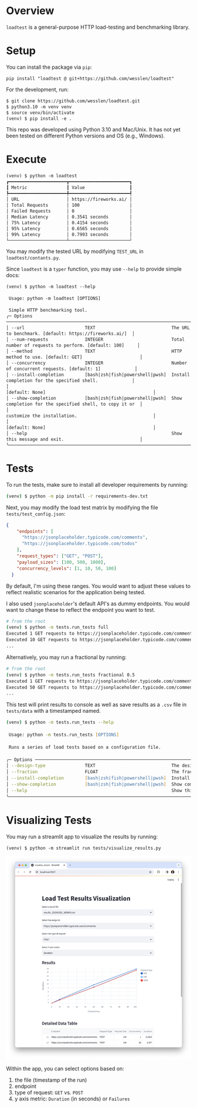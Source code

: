 # Overview

`loadtest` is a general-purpose HTTP load-testing and benchmarking library.

# Setup

You can install the package via `pip`:

```
pip install "loadtest @ git+https://github.com/wesslen/loadtest"
```

For the development, run:

```
$ git clone https://github.com/wesslen/loadtest.git
$ python3.10 -m venv venv
$ source venv/bin/activate
(venv) $ pip install -e .
```

This repo was developed using Python 3.10 and Mac/Unix. It has not yet been tested on different Python versions and OS (e.g., Windows).

# Execute

```
(venv) $ python -m loadtest
┏━━━━━━━━━━━━━━━━━━━━━━┳━━━━━━━━━━━━━━━━━━━━━━━┓
┃ Metric               ┃ Value                 ┃
┡━━━━━━━━━━━━━━━━━━━━━━╇━━━━━━━━━━━━━━━━━━━━━━━┩
│ URL                  │ https://fireworks.ai/ │
│ Total Requests       │ 100                   │
│ Failed Requests      │ 0                     │
│ Median Latency       │ 0.3541 seconds        │
│ 75% Latency          │ 0.4154 seconds        │
│ 95% Latency          │ 0.6565 seconds        │
│ 99% Latency          │ 0.7993 seconds        │
└──────────────────────┴───────────────────────┘
```

You may modify the tested URL by modifying `TEST_URL` in `loadtest/contants.py`.

Since `loadtest` is a `typer` function, you may use `--help` to provide simple docs:

```
(venv) $ python -m loadtest --help
                                                                                                            
 Usage: python -m loadtest [OPTIONS]                                                                                    
                                                                                                            
 Simple HTTP benchmarking tool.                                                                                         
╭─ Options ────────────────────────────────────────────────────────────────────────────────────────────────────────────╮
│ --url                       TEXT                             The URL to benchmark. [default: https://fireworks.ai/]  │
│ --num-requests              INTEGER                          Total number of requests to perform. [default: 100]     │
│ --method                    TEXT                             HTTP method to use. [default: GET]                      │
│ --concurrency               INTEGER                          Number of concurrent requests. [default: 1]             │
│ --install-completion        [bash|zsh|fish|powershell|pwsh]  Install completion for the specified shell.             │
│                                                              [default: None]                                         │
│ --show-completion           [bash|zsh|fish|powershell|pwsh]  Show completion for the specified shell, to copy it or  │
│                                                              customize the installation.                             │
│                                                              [default: None]                                         │
│ --help                                                       Show this message and exit.                             │
╰──────────────────────────────────────────────────────────────────────────────────────────────────────────────────────╯
```

# Tests

To run the tests, make sure to install all developer requirements by running:

```zsh
(venv) $ python -m pip install -r requirements-dev.txt
```

Next, you may modify the load test matrix by modifying the file `tests/test_config.json`:

```json
{
    "endpoints": [
      "https://jsonplaceholder.typicode.com/comments",
      "https://jsonplaceholder.typicode.com/todos"
    ],
    "request_types": ["GET", "POST"],
    "payload_sizes": [100, 500, 1000],  
    "concurrency_levels": [1, 10, 50, 100]
  }
```

By default, I'm using these ranges. You would want to adjust these values to reflect realistic scenarios for the application being tested.

I also used `jsonplaceholder`'s default API's as dummy endpoints. You would want to change these to reflect the endpoint you want to test.

```zsh
# from the root
(venv) $ python -m tests.run_tests full
Executed 1 GET requests to https://jsonplaceholder.typicode.com/comments with payload size 100 bytes in 0.23 seconds.
Executed 10 GET requests to https://jsonplaceholder.typicode.com/comments with payload size 100 bytes in 1.71 seconds.
...
```

Alternatively, you may run a fractional by running:

```zsh
# from the root
(venv) $ python -m tests.run_tests fractional 0.5
Executed 1 GET requests to https://jsonplaceholder.typicode.com/comments with payload size 100 bytes in 0.23 seconds.
Executed 50 GET requests to https://jsonplaceholder.typicode.com/comments with payload size 500 bytes in 8.53 seconds.
...
```

This test will print results to console as well as save results as a `.csv` file in `tests/data` with a timestamped named.

```zsh
(venv) $ python -m tests.run_tests --help
                                                                                                                                                                            
 Usage: python -m tests.run_tests [OPTIONS]                                                                                                                                 
                                                                                                                                                                            
 Runs a series of load tests based on a configuration file.                                                                                                                 
                                                                                                                                                                            
╭─ Options ────────────────────────────────────────────────────────────────────────────────────────────────────────────────────────────────────────────────────────────────╮
│ --design-type               TEXT                             The design type of the test matrix: 'full' or 'fractional'. [default: full]                                 │
│ --fraction                  FLOAT                            The fraction of the test matrix to use, required only if design_type is 'fractional'. [default: None]       │
│ --install-completion        [bash|zsh|fish|powershell|pwsh]  Install completion for the specified shell. [default: None]                                                 │
│ --show-completion           [bash|zsh|fish|powershell|pwsh]  Show completion for the specified shell, to copy it or customize the installation. [default: None]          │
│ --help                                                       Show this message and exit.                                                                                 │
╰──────────────────────────────────────────────────────────────────────────────────────────────────────────────────────────────────────────────────────────────────────────╯
```

# Visualizing Tests

You may run a streamlit app to visualize the results by running:

```
(venv) $ python -m streamlit run tests/visualize_results.py
```

![](img/streamlit.png)

Within the app, you can select options based on:

1. the file (timestamp of the run)
2. endpoint
3. type of request: `GET` vs. `POST`
4. y axis metric: `Duration` (in seconds) or `Failures`
